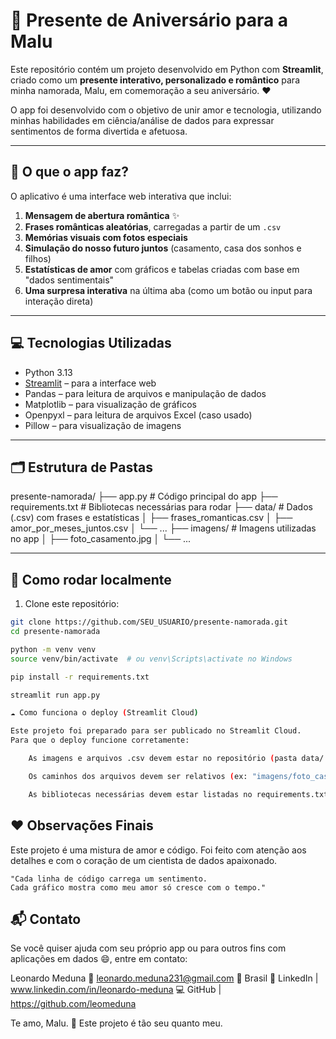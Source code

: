# 🎁 Presente de Aniversário para a Malu

Este repositório contém um projeto desenvolvido em Python com **Streamlit**, criado como um **presente interativo, personalizado e romântico** para minha namorada, Malu, em comemoração a seu aniversário. ❤️

O app foi desenvolvido com o objetivo de unir amor e tecnologia, utilizando minhas habilidades em ciência/análise de dados para expressar sentimentos de forma divertida e afetuosa.

---

## 🌸 O que o app faz?

O aplicativo é uma interface web interativa que inclui:

1. **Mensagem de abertura romântica** ✨  
2. **Frases românticas aleatórias**, carregadas a partir de um `.csv`
3. **Memórias visuais com fotos especiais**
4. **Simulação do nosso futuro juntos** (casamento, casa dos sonhos e filhos)
5. **Estatísticas de amor** com gráficos e tabelas criadas com base em "dados sentimentais"
6. **Uma surpresa interativa** na última aba (como um botão ou input para interação direta)

---

## 💻 Tecnologias Utilizadas

- Python 3.13
- [Streamlit](https://streamlit.io/) – para a interface web
- Pandas – para leitura de arquivos e manipulação de dados
- Matplotlib – para visualização de gráficos
- Openpyxl – para leitura de arquivos Excel (caso usado)
- Pillow – para visualização de imagens

---

## 🗂 Estrutura de Pastas

presente-namorada/
├── app.py # Código principal do app
├── requirements.txt # Bibliotecas necessárias para rodar
├── data/ # Dados (.csv) com frases e estatísticas
│ ├── frases_romanticas.csv
│ ├── amor_por_meses_juntos.csv
│ └── ...
├── imagens/ # Imagens utilizadas no app
│ ├── foto_casamento.jpg
│ └── ...


---

## 🚀 Como rodar localmente

1. Clone este repositório:

```bash
git clone https://github.com/SEU_USUARIO/presente-namorada.git
cd presente-namorada

python -m venv venv
source venv/bin/activate  # ou venv\Scripts\activate no Windows

pip install -r requirements.txt

streamlit run app.py

☁️ Como funciona o deploy (Streamlit Cloud)

Este projeto foi preparado para ser publicado no Streamlit Cloud.
Para que o deploy funcione corretamente:

    As imagens e arquivos .csv devem estar no repositório (pasta data/ e imagens/)

    Os caminhos dos arquivos devem ser relativos (ex: "imagens/foto_casamento.jpg")

    As bibliotecas necessárias devem estar listadas no requirements.txt

```

## ❤️ Observações Finais

Este projeto é uma mistura de amor e código.
Foi feito com atenção aos detalhes e com o coração de um cientista de dados apaixonado.

    "Cada linha de código carrega um sentimento.
    Cada gráfico mostra como meu amor só cresce com o tempo."

## 📬 Contato

Se você quiser ajuda com seu próprio app ou para outros fins com aplicações em dados 😄, entre em contato:

Leonardo Meduna
📧 leonardo.meduna231@gmail.com
📍 Brasil
📍 LinkedIn | www.linkedin.com/in/leonardo-meduna
💻 GitHub | https://github.com/leomeduna

Te amo, Malu. 💖
Este projeto é tão seu quanto meu.


